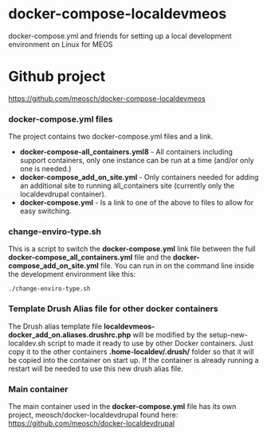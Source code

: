# docker-compose-localdevmeos
docker-compose.yml and friends for setting up a local development environment on Linux for MEOS

# Github project
https://github.com/meosch/docker-compose-localdevmeos

### docker-compose.yml files

The project contains two docker-compose.yml files and a link. 
* **docker-compose-all_containers.yml8** - All containers including support containers, only one instance can be run at a time (and/or only one is needed.)
* **docker-compose_add_on_site.yml** - Only containers needed for adding an additional site to running all_containers site (currently only the localdevdrupal container).
* **docker-compose.yml** - Is a link to one of the above to files to allow for easy switching.
 
### change-enviro-type.sh

This is a script to switch the **docker-compose.yml** link file between the full **docker-compose_all_containers.yml** file and the **docker-compose_add_on_site.yml** file. You can run in on the command line inside the development environment like this:

`./change-enviro-type.sh`

### Template Drush Alias file for other docker containers

 The Drush alias template file **localdevmeos-docker_add_on.aliases.drushrc.php** will be modified by the setup-new-localdev.sh script to made it ready to use by other Docker containers. Just copy it to the other containers **.home-localdev/.drush/** folder so that it will be copied into the container on start up. If the container is already running a restart will be needed to use this new drush alias file. 

### Main container

The main container used in the **docker-compose.yml** file has its own project, meosch/docker-localdevdrupal found here: https://github.com/meosch/docker-localdevdrupal
